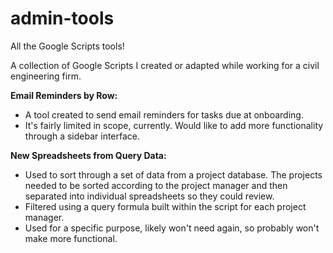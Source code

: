 # admin-tools
All the Google Scripts tools!

A collection of Google Scripts I created or adapted while working for a civil engineering firm. 


<strong>Email Reminders by Row:</strong>
- A tool created to send email reminders for tasks due at onboarding.
- It's fairly limited in scope, currently. Would like to add more functionality through a sidebar interface.

<strong>New Spreadsheets from Query Data:</strong>
- Used to sort through a set of data from a project database. The projects needed to be sorted according to the project manager and then separated into individual spreadsheets so they could review. 
- Filtered using a query formula built within the script for each project manager. 
- Used for a specific purpose, likely won't need again, so probably won't make more functional. 
